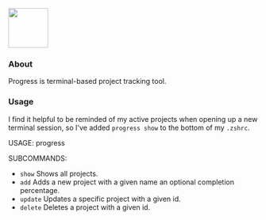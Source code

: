 <img src="https://images.squarespace-cdn.com/content/v1/5ad5802f5cfd790758c31f75/1595539664836-V8GCANRP1SMLBPW76QCZ/ke17ZwdGBToddI8pDm48kIoaPtgIyHAVrwNYJPXWYLRZw-zPPgdn4jUwVcJE1ZvWQUxwkmyExglNqGp0IvTJZamWLI2zvYWH8K3-s_4yszcp2ryTI0HqTOaaUohrI8PIDHEXet5SJZ2b_-fg3i9L0GrygK0aXt4dJPAhm41PjP0/progress_logo.png?format=300w" width="80" height="80">

### About

Progress is terminal-based project tracking tool.

### Usage

I find it helpful to be reminded of my active projects when opening up a new terminal session, so I've added `progress show` to the bottom of my `.zshrc`.

USAGE: progress <subcommand>

SUBCOMMANDS:
-  `show`                    Shows all projects.
-  `add`                     Adds a new project with a given name an optional completion percentage.
-  `update`                  Updates a specific project with a given id.
-  `delete`                  Deletes a project with a given id.
